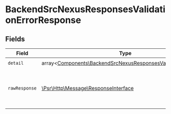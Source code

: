# BackendSrcNexusResponsesValidationErrorResponse


## Fields

| Field                                                                                                                                   | Type                                                                                                                                    | Required                                                                                                                                | Description                                                                                                                             |
| --------------------------------------------------------------------------------------------------------------------------------------- | --------------------------------------------------------------------------------------------------------------------------------------- | --------------------------------------------------------------------------------------------------------------------------------------- | --------------------------------------------------------------------------------------------------------------------------------------- |
| `detail`                                                                                                                                | array<[Components\BackendSrcNexusResponsesValidationErrorItem](../../Models/Components/BackendSrcNexusResponsesValidationErrorItem.md)> | :heavy_check_mark:                                                                                                                      | N/A                                                                                                                                     |
| `rawResponse`                                                                                                                           | [\Psr\Http\Message\ResponseInterface](https://www.php-fig.org/psr/psr-7/#33-psrhttpmessageresponseinterface)                            | :heavy_minus_sign:                                                                                                                      | Raw HTTP response; suitable for custom response parsing                                                                                 |